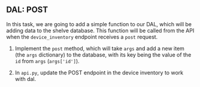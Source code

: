 ## DAL: POST

In this task, we are going to add a simple function to our DAL, which will be adding data to the shelve database. 
This function will be called from the API when the `device_inventory` endpoint receives a `post` request.

1. Implement the `post` method, which will take `args` and add a new item (the `args` dictionary) to the database, with its  key being the value of the `id` from `args` (`args['id']`).

2. In `api.py`, update the POST endpoint in the device inventory to work with dal.